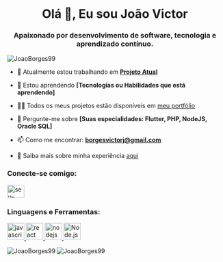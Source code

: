 <h1 align="center">Olá 👋, Eu sou João Victor</h1>
<h3 align="center">Apaixonado por desenvolvimento de software, tecnologia e aprendizado contínuo.</h3>

<p align="left"> <img src="https://komarev.com/ghpvc/?username=JoaoBorges99&label=Visualizações%20do%20Perfil&color=0e75b6&style=flat" alt="JoaoBorges99" /> </p>

- 🔭 Atualmente estou trabalhando em **[Projeto Atual](https://github.com/seu-usuario/seu-projeto)**

- 🌱 Estou aprendendo **[Tecnologias ou Habilidades que está aprendendo]**

- 👨‍💻 Todos os meus projetos estão disponíveis em [meu portfólio](https://seuportfolio.com)

- 💬 Pergunte-me sobre **[Suas especialidades: Flutter, PHP, NodeJS, Oracle SQL]**

- 📫 Como me encontrar: **borgesvictorj@gmail.com**

- 📄 Saiba mais sobre minha experiência [aqui](https://www.linkedin.com/in/joão-victor-borges-nunes-9a9871286)

<h3 align="left">Conecte-se comigo:</h3>
<p align="left">
<a href="https://linkedin.com/in/joão-victor-borges-nunes-9a9871286" target="blank"><img align="center" src="https://cdn.jsdelivr.net/npm/simple-icons@3.0.1/icons/linkedin.svg" alt="seu-usuario" height="30" width="40" /></a>
</p>

<h3 align="left">Linguagens e Ferramentas:</h3>
<div> 
    <a href="https://www.javascript.com/" target="_blank"> <img src="https://cdn.jsdelivr.net/npm/simple-icons@3.0.1/icons/javascript.svg" alt="javascript" height="40" width="40"/> </a>
    <a href="https://reactjs.org/" target="_blank"> <img src="https://cdn.jsdelivr.net/npm/simple-icons@3.0.1/icons/react.svg" alt="react" height="40" width="40"/> </a>
    <a href="https://nodejs.org" target="_blank"> <img src="https://cdn.jsdelivr.net/npm/simple-icons@3.0.1/icons/node-dot-js.svg" alt="nodejs" height="40" width="40"/> </a>
    <a href="https://nodejs.org" target="_blank"> <img src="https://cdn.jsdelivr.net/gh/devicons/devicon/icons/nodejs/nodejs-original.svg" alt="Node.js" height="40" width="40"/></a>
</div>

<p><img align="left" src="https://github-readme-stats.vercel.app/api/top-langs?username=JoaoBorges99&show_icons=true&locale=en&layout=compact" alt="JoaoBorges99" /></p>

<p><img align="center" src="https://github-readme-stats.vercel.app/api?username=JoaoBorges99&show_icons=true&locale=en" alt="JoaoBorges99" /></p>
